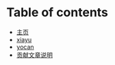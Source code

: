 # Table of contents

* [主页](README.md)
* [xiayu](./xiayuliu_learning/go1.md)
* [yocan](./yocan/share.md)
* [贡献文章说明](help.md)


